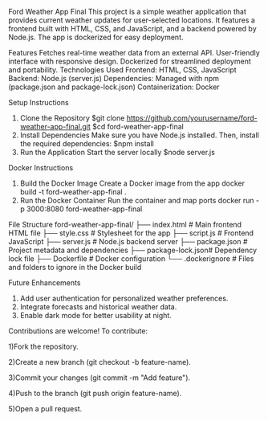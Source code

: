 Ford Weather App Final
This project is a simple weather application that provides current weather updates for user-selected locations. It features a frontend built with HTML, CSS, and JavaScript, and a backend powered by Node.js. The app is dockerized for easy deployment.

Features
Fetches real-time weather data from an external API.
User-friendly interface with responsive design.
Dockerized for streamlined deployment and portability.
Technologies Used
Frontend: HTML, CSS, JavaScript
Backend: Node.js (server.js)
Dependencies: Managed with npm (package.json and package-lock.json)
Containerization: Docker

Setup Instructions
1. Clone the Repository
     $git clone https://github.com/yourusername/ford-weather-app-final.git
     $cd ford-weather-app-final
2. Install Dependencies
  Make sure you have Node.js installed. Then, install the required dependencies:
   $npm install
3. Run the Application
  Start the server locally
    $node server.js


Docker Instructions
1. Build the Docker Image
  Create a Docker image from the app
    docker build -t ford-weather-app-final .
2. Run the Docker Container
  Run the container and map ports
    docker run -p 3000:8080 ford-weather-app-final


File Structure
  ford-weather-app-final/
  ├── index.html       # Main frontend HTML file
  ├── style.css        # Stylesheet for the app
  ├── script.js        # Frontend JavaScript
  ├── server.js        # Node.js backend server
  ├── package.json     # Project metadata and dependencies
  ├── package-lock.json# Dependency lock file
  ├── Dockerfile       # Docker configuration
  └── .dockerignore    # Files and folders to ignore in the Docker build

Future Enhancements
 1) Add user authentication for personalized weather preferences.
 2) Integrate forecasts and historical weather data.
 3) Enable dark mode for better usability at night.




Contributions are welcome! To contribute:

1)Fork the repository.

2)Create a new branch (git checkout -b feature-name).

3)Commit your changes (git commit -m "Add feature").

4)Push to the branch (git push origin feature-name).

5)Open a pull request.



